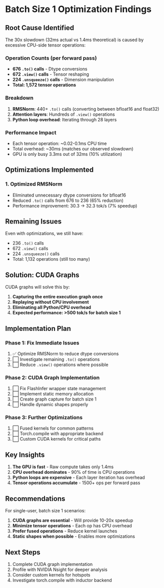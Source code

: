 # Batch Size 1 Optimization Findings

## Root Cause Identified

The 30x slowdown (32ms actual vs 1.4ms theoretical) is caused by excessive CPU-side tensor operations:

### Operation Counts (per forward pass)
- **676 `.to()` calls** - Dtype conversions
- **672 `.view()` calls** - Tensor reshaping  
- **224 `.unsqueeze()` calls** - Dimension manipulation
- **Total: 1,572 tensor operations**

### Breakdown
1. **RMSNorm**: 440+ `.to()` calls (converting between bfloat16 and float32)
2. **Attention layers**: Hundreds of `.view()` operations
3. **Python loop overhead**: Iterating through 28 layers

### Performance Impact
- Each tensor operation: ~0.02-0.1ms CPU time
- Total overhead: ~30ms (matches our observed slowdown)
- GPU is only busy 3.3ms out of 32ms (10% utilization)

## Optimizations Implemented

### 1. Optimized RMSNorm
- Eliminated unnecessary dtype conversions for bfloat16
- Reduced `.to()` calls from 676 to 236 (65% reduction)
- Performance improvement: 30.3 → 32.3 tok/s (7% speedup)

## Remaining Issues

Even with optimizations, we still have:
- 236 `.to()` calls
- 672 `.view()` calls  
- 224 `.unsqueeze()` calls
- Total: 1,132 operations (still too many)

## Solution: CUDA Graphs

CUDA graphs will solve this by:
1. **Capturing the entire execution graph once**
2. **Replaying without CPU involvement**
3. **Eliminating all Python/CPU overhead**
4. **Expected performance: >500 tok/s for batch size 1**

## Implementation Plan

### Phase 1: Fix Immediate Issues
1. ✅ Optimize RMSNorm to reduce dtype conversions
2. ⬜ Investigate remaining `.to()` operations
3. ⬜ Reduce `.view()` operations where possible

### Phase 2: CUDA Graph Implementation
1. ⬜ Fix FlashInfer wrapper state management
2. ⬜ Implement static memory allocation
3. ⬜ Create graph capture for batch size 1
4. ⬜ Handle dynamic shapes properly

### Phase 3: Further Optimizations
1. ⬜ Fused kernels for common patterns
2. ⬜ Torch.compile with appropriate backend
3. ⬜ Custom CUDA kernels for critical paths

## Key Insights

1. **The GPU is fast** - Raw compute takes only 1.4ms
2. **CPU overhead dominates** - 90% of time is CPU operations
3. **Python loops are expensive** - Each layer iteration has overhead
4. **Tensor operations accumulate** - 1500+ ops per forward pass

## Recommendations

For single-user, batch size 1 scenarios:
1. **CUDA graphs are essential** - Will provide 10-20x speedup
2. **Minimize tensor operations** - Each op has CPU overhead
3. **Prefer fused operations** - Reduce kernel launches
4. **Static shapes when possible** - Enables more optimizations

## Next Steps

1. Complete CUDA graph implementation
2. Profile with NVIDIA Nsight for deeper analysis
3. Consider custom kernels for hotspots
4. Investigate torch.compile with inductor backend